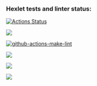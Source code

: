 ### Hexlet tests and linter status:
[![Actions Status](https://github.com/AlekseySapunkov/frontend-project-lvl1/workflows/hexlet-check/badge.svg)](https://github.com/AlekseySapunkov/frontend-project-lvl1/actions)

<a href="https://codeclimate.com/github/codeclimate/codeclimate/maintainability"><img src="https://api.codeclimate.com/v1/badges/a99a88d28ad37a79dbf6/maintainability" /></a>

[![github-actions-make-lint](https://github.com/AlekseySapunkov/frontend-project-lvl1/actions/workflows/github-actions-make-lint.yml/badge.svg)](https://github.com/AlekseySapunkov/frontend-project-lvl1/actions/workflows/github-actions-make-lint.yml)

<a href="https://asciinema.org/a/CDhDSEjbqbAVCzrzYzbVOOfcb" target="_blank"><img src="https://asciinema.org/a/CDhDSEjbqbAVCzrzYzbVOOfcb.svg" /></a>

<a href="https://asciinema.org/a/vhNYm7o7FLywBW9n1b0p7YStg" target="_blank"><img src="https://asciinema.org/a/vhNYm7o7FLywBW9n1b0p7YStg.svg" /></a>

<a href="https://asciinema.org/a/I6slw44v4S3y2dqGdcmFzId7j" target="_blank"><img src="https://asciinema.org/a/I6slw44v4S3y2dqGdcmFzId7j.svg" /></a>
